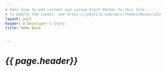 ```yaml
---
# Feel free to add content and custom Front Matter to this file.
# To modify the layout, see https://jekyllrb.com/docs/themes/#overriding-theme-defaults]
layout: post
header: A Developer's Story
title: Home Base


---
```


<div class ="fa-4x"> <i class="fab fa-connectdevelop" data-fa-transform="shrink-8" style="background: greenyellow></i> </div> 
<head>
<link rel="stylesheet" type="text/css" href={ include header.css %}>
<script src="https://kit.fontawesome.com/c6be4965ce.js" crossorigin="anonymous"></script>

</head>

<h1>
{{ page.header}}
</h1>

